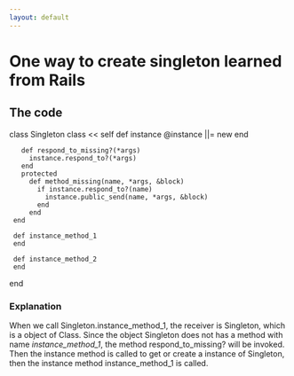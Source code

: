 ```yaml
---
layout: default
---
```

# One way to create singleton learned from Rails
## The code

   class Singleton
     class << self
       def instance
         @instance  ||= new
       end

       def respond_to_missing?(*args)
         instance.respond_to?(*args)
       end
       protected
         def method_missing(name, *args, &block)
           if instance.respond_to?(name)
             instance.public_send(name, *args, &block)
           end
         end
     end

     def instance_method_1
     end

     def instance_method_2
     end
   end

### Explanation

When we call Singleton.instance\_method\_1, the receiver is Singleton, which is a object of Class. Since the object Singleton does not has a method with name *instance\_method\_1*, the method respond\_to\_missing? will be invoked. Then the instance method is called to get or create a instance of Singleton, then the instance method instance_method\_1 is called.
